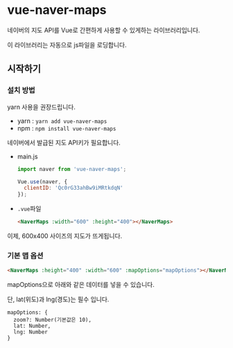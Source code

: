 # vue-naver-maps
네이버의 지도 API를 Vue로 간편하게 사용할 수 있게하는 라이브러리입니다.
 
이 라이브러리는 자동으로 js파일을 로딩합니다. 

## 시작하기
### 설치 방법
yarn 사용을 권장드립니다.
* yarn : `yarn add vue-naver-maps`
* npm : `npm install vue-naver-maps`

네이버에서 발급된 지도 API키가 필요합니다.
* main.js
  ```javascript
  import naver from 'vue-naver-maps';
  
  Vue.use(naver, {
    clientID: 'Qc0rG33ahBw9iMRtkdqN'
  });
  ```
* `.vue`파일
  ```html
  <NaverMaps :width="600" :height="400"></NaverMaps>
  ```
 이제, 600x400 사이즈의 지도가 뜨게됩니다.
 
### 기본 맵 옵션
```html
<NaverMaps :height="400" :width="600" :mapOptions="mapOptions"></NaverMaps>
```
mapOptions으로 아래와 같은 데이터를 넣을 수 있습니다.

단, lat(위도)과 lng(경도)는 필수 입니다. 
```
mapOptions: {
  zoom?: Number(기본값은 10),
  lat: Number,
  lng: Number
}
```
